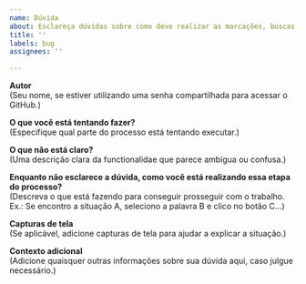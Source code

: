 ```yaml
---
name: Dúvida
about: Esclareça dúvidas sobre como deve realizar as marcações, buscas, ou qualquer outra funcionalidade do sistema.
title: ''
labels: bug
assignees: ''

---
```

**Autor**  
(Seu nome, se estiver utilizando uma senha compartilhada para acessar o GitHub.)

**O que você está tentando fazer?**  
(Especifique qual parte do processo está tentando executar.)

**O que não está claro?**  
(Uma descrição clara da functionalidae que parece ambígua ou confusa.)

**Enquanto não esclarece a dúvida, como você está realizando essa etapa do processo?**  
(Descreva o que está fazendo para conseguir prosseguir com o trabalho.  
Ex.: Se encontro a situação A, seleciono a palavra B e clico no botão C...)

**Capturas de tela**  
(Se aplicável, adicione capturas de tela para ajudar a explicar a situação.)

**Contexto adicional**  
(Adicione quaisquer outras informações sobre sua dúvida aqui, caso julgue necessário.)
